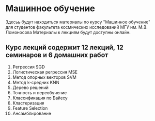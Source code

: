 # Машинное обучение

Здесьь будут находиться материалы по курсу "Машинное обучение" для студентов факультета космических исследований МГУ им. М.В. Ломоносова
Материалы к лекциям будут доступны онлайн. 

## Курс лекций содержит 12 лекций, 12 семинаров и 6 домашних работ

1. Регрессия SGD
2. Логистическая регрессия MSE
3. Метод опорных векторов SVM
4. Метод k-средних KNN
5. Дерево решений 
6. Точность и переобучение
9. Классификация по Байесу
8. Кластеризация
10. Feature Selection
11. Ансамблирование



```{tableofcontents}
```
